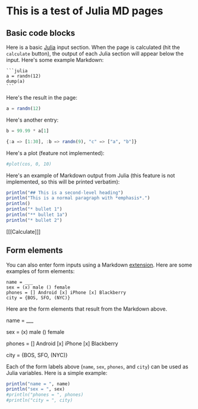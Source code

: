 # This is a test of Julia MD pages

## Basic code blocks

Here is a basic [Julia](http://www.julialang.org) input section. When the page is
calculated (hit the `calculate` button), the output of each Julia
section will appear below the input. Here's some example Markdown:

    ```julia
    a = randn(12)
    dump(a)
    ```
Here's the result in the page:

```julia
a = randn(12)
```

Here's another entry:

```julia
b = 99.99 * a[1]
```

```julia
{:a => [1:30], :b => randn(9), "c" => ["a", "b"]}
```
Here's a plot (feature not implemented):

```julia
#plot(cos, 0, 10)
```

Here's an example of Markdown output from Julia (this feature is not
implemented, so this will be printed verbatim):


```julia
println("## This is a second-level heading")
println("This is a normal paragraph with *emphasis*.")
println()
println("* bullet 1")
println("** bullet 1a")
println("* bullet 2")
```


[[[Calculate]]]

## Form elements

You can also enter form inputs using a Markdown
[extension](https://github.com/brikis98/wmd). Here are some examples
of form elements:

```
name = ___
sex = (x) male () female
phones = [] Android [x] iPhone [x] Blackberry
city = {BOS, SFO, (NYC)}
```
Here are the form elements that result from the Markdown above.

name = ___

sex = (x) male () female

phones = [] Android [x] iPhone [x] Blackberry

city = {BOS, SFO, (NYC)}

Each of the form labels above (`name`, `sex`, `phones`, and `city`)
can be used as Julia variables. Here is a simple example:

```julia invisible result=html
println("name = ", name)
println("sex = ", sex)
#println("phones = ", phones)
#println("city = ", city)
```

